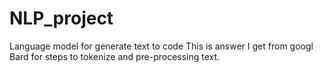 # NLP_project
Language model for generate text to code
This is answer I get from googl Bard for steps to tokenize and pre-processing text.
